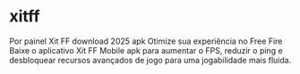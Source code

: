 # xitff
Por painel Xit FF download 2025 apk Otimize sua experiência no Free Fire Baixe o aplicativo Xit FF Mobile apk para aumentar o FPS, reduzir o ping e desbloquear recursos avançados de jogo para uma jogabilidade mais fluida.
